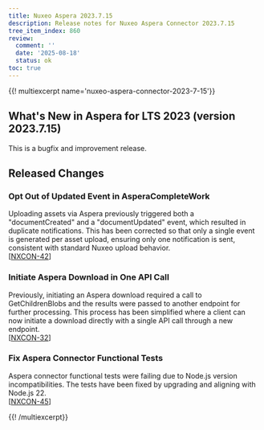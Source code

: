 ```yaml
---
title: Nuxeo Aspera 2023.7.15
description: Release notes for Nuxeo Aspera Connector 2023.7.15
tree_item_index: 860
review:
  comment: ''
  date: '2025-08-18'
  status: ok
toc: true
---
```


{{! multiexcerpt name='nuxeo-aspera-connector-2023-7-15'}}

## What's New in Aspera for LTS 2023 (version 2023.7.15)
This is a bugfix and improvement release.

## Released Changes

### Opt Out of Updated Event in AsperaCompleteWork

Uploading assets via Aspera previously triggered both a "documentCreated" and a "documentUpdated" event, which resulted in duplicate notifications. This has been corrected so that only a single event is generated per asset upload, ensuring only one notification is sent, consistent with standard Nuxeo upload behavior.
<br/>[[NXCON-42](https://jira.nuxeo.com/browse/NXCON-42)]

### Initiate Aspera Download in One API Call

Previously, initiating an Aspera download required a call to GetChildrenBlobs and the results were passed to another endpoint for further processing. This process has been simplified where a client can now initiate a download directly with a single API call through a new endpoint.
<br/>[[NXCON-32](https://jira.nuxeo.com/browse/NXCON-32)]

### Fix Aspera Connector Functional Tests

Aspera connector functional tests were failing due to Node.js version incompatibilities. The tests have been fixed by upgrading and aligning with Node.js 22.
<br/>[[NXCON-45](https://jira.nuxeo.com/browse/NXCON-45)]

{{! /multiexcerpt}}
